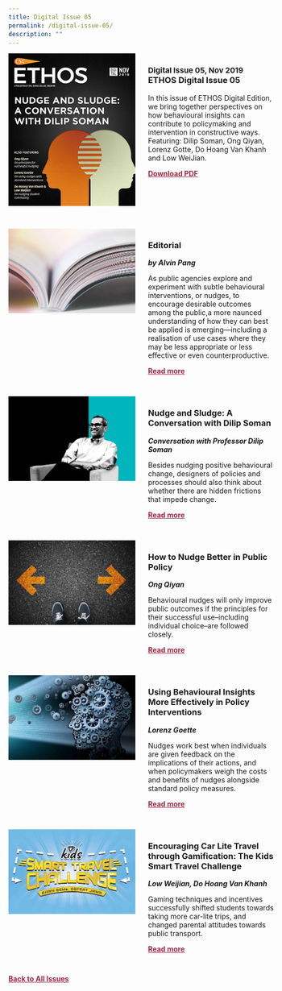 ```yaml
---
title: Digital Issue 05
permalink: /digital-issue-05/
description: ""
---
```

<style>

.back a
{
	color: #9f2943;
	font-weight: bold;
	}
	
.cat
   {
   font-size: 15px;
   }

.text
{
	width: 50%;
}	
	
.img1 img
{
margin-top:25px;	
}	
	
.img img
{
margin-top:15px;	
}		
	
.button1 a
{
	color: #9f2943;
	font-weight:bold;
}
	

.grid-container {
	display: grid;
	grid-template-columns: 50% 50%;
	grid-column-gap: 5%;
	margin-bottom: 5%;
	}	
	
@media only screen and (max-width: 600px) {
	.grid-container {
		display: block;
	}
}	
</style>


<div class="grid-container">
	<div><img src="/images/Ethos_Thumbnails_Cover/ethosdigital05.jpg"></div>
	<div>
		<h3><span class="cat">Digital Issue 05, Nov 2019</span><br>ETHOS Digital Issue 05</h3>
		<p>In this issue of ETHOS Digital Edition, we bring together perspectives on how behavioural insights can contribute to policymaking and intervention in constructive ways. Featuring: Dilip Soman, Ong Qiyan, Lorenz Gotte, Do Hoang Van Khanh and Low WeiJian.</p>
		<div class="button1"><a target="_blank" href="">Download PDF</a></div>
	</div>
</div>

<br>

<div class="grid-container">
	<div><img src="/images/Landing_Banner_Images/tile_editorial.jpg"></div>
	<div>
		<h3>Editorial</h3>
		<b><i>by Alvin Pang</i></b>
		<p>As public agencies explore and experiment with subtle behavioural interventions, or nudges, to encourage desirable outcomes among the public,a more naunced understanding of how they can best be applied is emerging—including a realisation of use cases where they may be less appropriate or less effective or even counterproductive.</p>
		<div class="button1"><a href="/digital-issue-05/editorial/">Read more</a></div>
	</div>
</div>

<br>

<div class="grid-container">
	<div><img src="/images/Ethos_Images/Ethos_Digital_Issue_05/Article%201/D5_Teaser_Nudge%20and%20Sludge.jpg"></div>
	<div>
		<h3>Nudge and Sludge: A Conversation with Dilip Soman</h3>
		<b><i>Conversation with Professor Dilip Soman</i></b>
		<p>Besides nudging positive behavioural change, designers of policies and processes should also think about whether there are hidden frictions that impede change.</p>
		<div class="button1"><a href="/digital-issue-05/nudge-and-sludge/">Read more</a></div>
	</div>
</div>

<br>

<div class="grid-container">
	<div><img src="/images/Ethos_Images/Ethos_Digital_Issue_05/Article%202/D5_Teaser_Nudge%20Better%20in%20Public%20Policy.jpg"></div>
	<div>
		<h3>How to Nudge Better in Public Policy</h3>
		<b><i>Ong Qiyan</i></b>
		<p>Behavioural nudges will only improve public outcomes if the principles for their successful use–including individual choice–are followed closely.</p>
		<div class="button1"><a href="/digital-issue-05/how-to-nudge-better-in-public-policy/">Read more</a></div>
	</div>
</div>

<br>


<div class="grid-container">
	<div><img src="/images/Ethos_Images/Ethos_Digital_Issue_05/Article%203/D5_Teaser_Using%20Behavioural%20Insights.jpg"></div>
	<div>
		<h3>Using Behavioural Insights More Effectively in Policy Interventions</h3>
		<b><i>Lorenz Goette</i></b>
		<p>Nudges work best when individuals are given feedback on the implications of their actions, and when policymakers weigh the costs and benefits of nudges alongside standard policy measures.</p>
		<div class="button1"><a href="/digital-issue-05/using-behavioural-insights-more-effectively-in-policy-interventions/">Read more</a></div>
	</div>
</div>

<br>

<div class="grid-container">
	<div><img src="/images/Ethos_Images/Ethos_Digital_Issue_05/Article%204/D5_Teaser_Car-Lite%20Travel%20through%20Gamification.jpg"></div>
	<div>
		<h3>Encouraging Car Lite Travel through Gamification: The Kids Smart Travel Challenge</h3>
		<b><i>Low Weijian, Do Hoang Van Khanh</i></b>
		<p>Gaming techniques and incentives successfully shifted students towards taking more car-lite trips, and changed parental attitudes towards public transport.</p>
		<div class="button1"><a href="/digital-issue-05/encouraging-car-lite-travel-through-gamification-the-kids-smart-travel-challenge/">Read more</a></div>
	</div>
</div>

<br>

<div class="back">
<a href="/all-issues/">Back to All Issues</a>
</div>